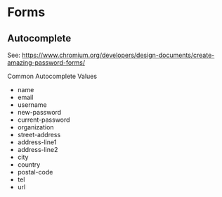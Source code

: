 # Forms

## Autocomplete

See: https://www.chromium.org/developers/design-documents/create-amazing-password-forms/

Common Autocomplete Values
- name
- email
- username
- new-password
- current-password
- organization
- street-address
- address-line1
- address-line2
- city
- country
- postal-code
- tel
- url

